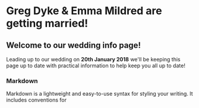 # Greg Dyke & Emma Mildred are getting married!
## Welcome to our wedding info page!

Leading up to our wedding on **20th January 2018** we'll be keeping this page up to date with practical information to help keep you all up to date!

### Markdown

Markdown is a lightweight and easy-to-use syntax for styling your writing. It includes conventions for

